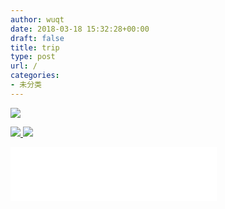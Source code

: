 ```yaml
---
author: wuqt
date: 2018-03-18 15:32:28+00:00
draft: false
title: trip
type: post
url: /
categories:
- 未分类
---
```


[![](http://www.wuquantai.com/wp-content/uploads/2018/04/微信图片_20180413232243-225x300.jpg)
](http://www.wuquantai.com/wp-content/uploads/2018/04/微信图片_20180413232243.jpg)

[![](http://www.wuquantai.com/wp-content/uploads/2018/04/微信图片_20180413232238-300x225.jpg)
](http://www.wuquantai.com/wp-content/uploads/2018/04/微信图片_20180413232238.jpg) [![](http://www.wuquantai.com/wp-content/uploads/2018/04/微信图片_20180413232232-300x225.jpg)
](http://www.wuquantai.com/wp-content/uploads/2018/04/微信图片_20180413232232.jpg)













































<iframe src="//music.163.com/outchain/player?type=2&id=223773&auto=1&height=66" height="86" width="330" marginwidth="0" marginheight="0" frameborder="no"></iframe>
